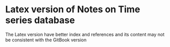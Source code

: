 # Latex version of Notes on Time series database

The Latex version have better index and references and its content may not be
consistent with the GitBook version
